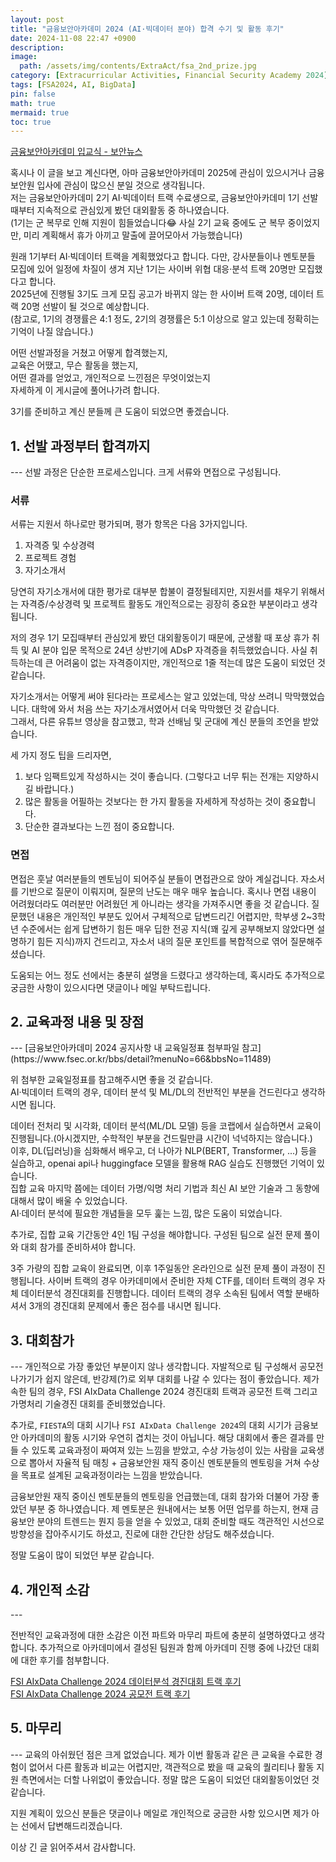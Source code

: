 ```yaml
---
layout: post
title: "금융보안아카데미 2024 (AI·빅데이터 분야) 합격 수기 및 활동 후기"
date: 2024-11-08 22:47 +0900
description: 
image:
  path: /assets/img/contents/ExtraAct/fsa_2nd_prize.jpg
category: [Extracurricular Activities, Financial Security Academy 2024]
tags: [FSA2024, AI, BigData]
pin: false
math: true
mermaid: true
toc: true
---
```



[금융보안아카데미 입교식 - 보안뉴스](https://m.boannews.com/html/detail.html?idx=131372)

혹시나 이 글을 보고 계신다면, 아마 금융보안아카데미 2025에 관심이 있으시거나 금융보안원 입사에 관심이 많으신 분일 것으로 생각됩니다.  
저는 금융보안아카데미 2기 AI·빅데이터 트랙 수료생으로, 금융보안아카데미 1기 선발 때부터 지속적으로 관심있게 봤던 대외활동 중 하나였습니다.  
(1기는 군 복무로 인해 지원이 힘들었습니다😂 사실 2기 교육 중에도 군 복무 중이었지만, 미리 계획해서 휴가 아끼고 말출에 끌어모아서 가능했습니다) 

원래 1기부터 AI·빅데이터 트랙을 계획했었다고 합니다. 다만, 강사분들이나 멘토분들 모집에 있어 일정에 차질이 생겨 지난 1기는 사이버 위협 대응·분석 트랙 20명만 모집했다고 합니다.  
2025년에 진행될 3기도 크게 모집 공고가 바뀌지 않는 한 사이버 트랙 20명, 데이터 트랙 20명 선발이 될 것으로 예상합니다.  
(참고로, 1기의 경쟁률은 4:1 정도, 2기의 경쟁률은 5:1 이상으로 알고 있는데 정확히는 기억이 나질 않습니다.)  

어떤 선발과정을 거쳤고 어떻게 합격했는지,  
교육은 어땠고, 무슨 활동을 했는지,  
어떤 결과를 얻었고, 개인적으로 느낀점은 무엇이었는지  
자세하게 이 게시글에 풀어나가려 합니다.  

3기를 준비하고 계신 분들께 큰 도움이 되었으면 좋겠습니다.  

<h2>1. 선발 과정부터 합격까지</h2>  
---
선발 과정은 단순한 프로세스입니다.  
크게 서류와 면접으로 구성됩니다.  

<h3>서류</h3>  
서류는 지원서 하나로만 평가되며, 평가 항목은 다음 3가지입니다.  

1. 자격증 및 수상경력  
2. 프로젝트 경험  
3. 자기소개서  

당연히 자기소개서에 대한 평가로 대부분 합불이 결정될테지만, 지원서를 채우기 위해서는 자격증/수상경력 및 프로젝트 활동도 개인적으로는 굉장히 중요한 부분이라고 생각됩니다.  

저의 경우 1기 모집때부터 관심있게 봤던 대외활동이기 때문에, 군생활 때 포상 휴가 취득 및 AI 분야 입문 목적으로 24년 상반기에 ADsP 자격증을 취득했었습니다. 사실 취득하는데 큰 어려움이 없는 자격증이지만, 개인적으로 1줄 적는데 많은 도움이 되었던 것 같습니다.  

자기소개서는 어떻게 써야 된다라는 프로세스는 알고 있었는데, 막상 쓰려니 막막했었습니다. 대학에 와서 처음 쓰는 자기소개서였어서 더욱 막막했던 것 같습니다.  
그래서, 다른 유튜브 영상을 참고했고, 학과 선배님 및 군대에 계신 분들의 조언을 받았습니다.  

세 가지 정도 팁을 드리자면,  
1. 보다 임팩트있게 작성하시는 것이 좋습니다. (그렇다고 너무 튀는 전개는 지양하시길 바랍니다.)  
2. 많은 활동을 어필하는 것보다는 한 가지 활동을 자세하게 작성하는 것이 중요합니다.  
3. 단순한 결과보다는 느낀 점이 중요합니다.  

<h3>면접</h3>
면접은 훗날 여러분들의 멘토님이 되어주실 분들이 면접관으로 앉아 계실겁니다.  
자소서를 기반으로 질문이 이뤄지며, 질문의 난도는 매우 매우 높습니다. 혹시나 면접 내용이 어려웠더라도 여러분만 어려웠던 게 아니라는 생각을 가져주시면 좋을 것 같습니다.  
질문했던 내용은 개인적인 부분도 있어서 구체적으로 답변드리긴 어렵지만, 학부생 2~3학년 수준에서는 쉽게 답변하기 힘든 매우 딥한 전공 지식(꽤 깊게 공부해보지 않았다면 설명하기 힘든 지식)까지 건드리고, 자소서 내의 질문 포인트를 복합적으로 엮어 질문해주셨습니다.  

도움되는 어느 정도 선에서는 충분히 설명을 드렸다고 생각하는데, 혹시라도 추가적으로 궁금한 사항이 있으시다면 댓글이나 메일 부탁드립니다.  

<h2>2. 교육과정 내용 및 장점</h2>  
---  
[금융보안아카데미 2024 공지사항 내 교육일정표 첨부파일 참고](https://www.fsec.or.kr/bbs/detail?menuNo=66&bbsNo=11489)  

위 첨부한 교육일정표를 참고해주시면 좋을 것 같습니다.  
AI·빅데이터 트랙의 경우, 데이터 분석 및 ML/DL의 전반적인 부분을 건드린다고 생각하시면 됩니다.  

데이터 전처리 및 시각화, 데이터 분석(ML/DL 모델) 등을 코랩에서 실습하면서 교육이 진행됩니다.(아시겠지만, 수학적인 부분을 건드릴만큼 시간이 넉넉하지는 않습니다.)  
이후, DL(딥러닝)을 심화해서 배우고, 더 나아가 NLP(BERT, Transformer, ...) 등을 실습하고, openai api나 huggingface 모델을 활용해 RAG 실습도 진행했던 기억이 있습니다.  
집합 교육 마지막 쯤에는 데이터 가명/익명 처리 기법과 최신 AI 보안 기술과 그 동향에 대해서 많이 배울 수 있었습니다.  
AI·데이터 분석에 필요한 개념들을 모두 훑는 느낌, 많은 도움이 되었습니다.  

추가로, 집합 교육 기간동안 4인 1팀 구성을 해야합니다. 구성된 팀으로 실전 문제 풀이와 대회 참가를 준비하셔야 합니다.  

3주 가량의 집합 교육이 완료되면, 이후 1주일동안 온라인으로 실전 문제 풀이 과정이 진행됩니다. 사이버 트랙의 경우 아카데미에서 준비한 자체 CTF를, 데이터 트랙의 경우 자체 데이터분석 경진대회를 진행합니다. 데이터 트랙의 경우 소속된 팀에서 역할 분배하셔서 3개의 경진대회 문제에서 좋은 점수를 내시면 됩니다.  

<h2>3. 대회참가</h2>  
---
개인적으로 가장 좋았던 부분이지 않나 생각합니다. 자발적으로 팀 구성해서 공모전 나가기가 쉽지 않은데, 반강제(?)로 외부 대회를 나갈 수 있다는 점이 좋았습니다. 제가 속한 팀의 경우, FSI AIxData Challenge 2024 경진대회 트랙과 공모전 트랙 그리고 가명처리 기술경진 대회를 준비했었습니다.  

추가로, `FIESTA`의 대회 시기나 `FSI AIxData Challenge 2024`의 대회 시기가 금융보안 아카데미의 활동 시기와 우연히 겹치는 것이 아닙니다. 해당 대회에서 좋은 결과를 만들 수 있도록 교육과정이 짜여져 있는 느낌을 받았고, 수상 가능성이 있는 사람을 교육생으로 뽑아서 자율적 팀 매칭 + 금융보안원 재직 중이신 멘토분들의 멘토링을 거쳐 수상을 목표로 설계된 교육과정이라는 느낌을 받았습니다.  

금융보안원 재직 중이신 멘토분들의 멘토링을 언급했는데, 대회 참가와 더불어 가장 좋았던 부분 중 하나였습니다. 제 멘토분은 원내에서는 보통 어떤 업무를 하는지, 현재 금융보안 분야의 트렌드는 뭔지 등을 얻을 수 있었고, 대회 준비할 때도 객관적인 시선으로 방향성을 잡아주시기도 하셨고, 진로에 대한 간단한 상담도 해주셨습니다.  

정말 도움이 많이 되었던 부분 같습니다.  


<h2>4. 개인적 소감</h2>  
---

전반적인 교육과정에 대한 소감은 이전 파트와 마무리 파트에 충분히 설명하였다고 생각합니다. 추가적으로 아카데미에서 결성된 팀원과 함께 아카데미 진행 중에 나갔던 대회에 대한 후기를 첨부합니다.  

[FSI AIxData Challenge 2024 데이터분석 경진대회 트랙 후기](https://z3rotig4r.github.io/posts/2024-11-11-fsi2024-review/)   
[FSI AIxData Challenge 2024 공모전 트랙 후기](https://z3rotig4r.github.io/posts/2024-11-11-fsi2024-review/)  

<h2>5. 마무리</h2>  
---
교육의 아쉬웠던 점은 크게 없었습니다. 제가 이번 활동과 같은 큰 교육을 수료한 경험이 없어서 다른 활동과 비교는 어렵지만, 객관적으로 봤을 때 교육의 퀄리티나 활동 지원 측면에서는 더할 나위없이 좋았습니다. 정말 많은 도움이 되었던 대외활동이었던 것 같습니다.  

지원 계획이 있으신 분들은 댓글이나 메일로 개인적으로 궁금한 사항 있으시면 제가 아는 선에서 답변해드리겠습니다.  

이상 긴 글 읽어주셔서 감사합니다.